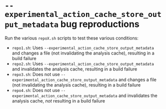 # `--experimental_action_cache_store_output_metadata` bug reproductions

Run the various `repoX.sh` scripts to test these various conditions:

- `repo1.sh`: Uses `--experimental_action_cache_store_output_metadata` and changes a file (not invalidating the analysis cache), resulting in a build failure
- `repo2.sh`: Uses `--experimental_action_cache_store_output_metadata` and invalidates the analysis cache, resulting in a build failure
- `repo3.sh`: Does not use `--experimental_action_cache_store_output_metadata` and changes a file (not invalidating the analysis cache), resulting in a build failure
- `repo4.sh`: Does not use `--experimental_action_cache_store_output_metadata` and invalidates the analysis cache, _not_ resulting in a build failure
